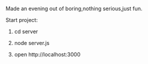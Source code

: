 Made an evening out of boring,nothing serious,just fun.

Start project:

1) cd server

2) node server.js

3) open http://localhost:3000
